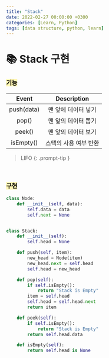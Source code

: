 ```yaml
---
title: "Stack"
date: 2022-02-27 00:00:00 +0300
categories: [Learn, Python]
tags: [data structure, python, learn]
---
```


# 📚 Stack 구현


### <mark style='background-color: #fff5b1'> 기능 </mark>

| Event | Description |
|:----:|:----:|
| push(data) | 맨 앞에 데이터 넣기 |
| pop() | 맨 앞의 데이터 뽑기 |
| peek() | 맨 앞의 데이터 보기 |
| isEmpty() | 스택의 사용 여부 반환 |

> LIFO
{: .prompt-tip }


<br>

### <mark style='background-color: #fff5b1'> 구현 </mark>
```python
class Node:
    def __init__(self, data):
        self.data = data
        self.next = None


class Stack:
    def __init__(self):
        self.head = None

    def push(self, item):
        new_head = Node(item)
        new_head.next = self.head
        self.head = new_head

    def pop(self):
        if self.isEmpty():
            return "Stack is Empty"
        item = self.head
        self.head = self.head.next
        return item

    def peek(self):
        if self.isEmpty():
            return "Stack is Empty"
        return self.head.data

    def isEmpty(self):
        return self.head is None
```

<br><br>
